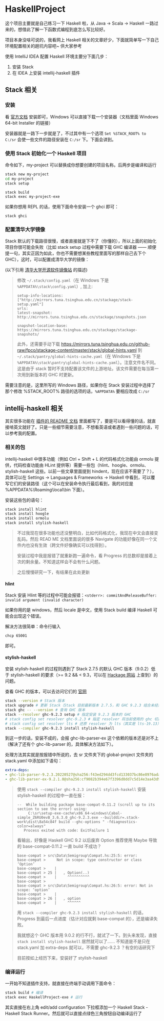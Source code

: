 # HaskellProject

这个项目主要就是自己练习一下 Haskell 啦，从 Java -> Scala -> Haskell 一路过来的，想借此了解一下函数式编程到底怎么写比较好。

项目本身没啥可说的，我看网上 Haskell 相关的文章好少，下面就简单写一下自己环境配置相关的趟坑内容吧~ 供大家参考

使用 IntelliJ IDEA 配置 Haskell 环境主要分下面几步：

1. 安装 Stack
2. 在 IDEA 上安装 intellij-haskell 插件

## Stack 相关

### 安装

看 [官方文档](https://docs.haskellstack.org/en/stable/README/#how-to-install) 安装即可，Windows 可以直接下载一个安装器（文档里面 Windows 64-bit Installer 的链接）

安装器就是一路下一步就是了，不过其中有一个选项 `Set %STACK_ROOT% to C:/sr` 会使一些文件的路径安装在 `C:/sr` 下。下面会讲到。

### 使用 Stack 初始化一个 Haskell 项目

命令如下，my-project 可以替换成你想要创建的项目名称。后两步是编译和运行

```sh
stack new my-project
cd my-project
stack setup

stack build
stack exec my-project-exe
```

如果你想用 REPL 的话，使用下面命令安装一个 ghci 即可：

```sh
stack ghci
```

### 配置清华大学镜像

Stack 默认的下载路径很慢，或者直接就是下不了（你懂的），所以上面的初始化项目你很可能会失败（比如 stack setup 过程中需要下载 GHC 编译器 —— 顺便提一句，其实正因为如此，你也不需要想某些教程里面写的那样自己去下个 GHC），这时，可以配置成清华大学的镜像：

(以下引用 [清华大学开源软件镜像站](https://mirror.tuna.tsinghua.edu.cn/help/stackage/) 的描述)

> 修改 `~/.stack/config.yaml`（在 Windows 下是 `%APPDATA%\stack\config.yaml`）, 加上:
> 
> ```
> setup-info-locations: ["http://mirrors.tuna.tsinghua.edu.cn/stackage/stack-setup.yaml"]
> urls:
> latest-snapshot: http://mirrors.tuna.tsinghua.edu.cn/stackage/snapshots.json
> 
> snapshot-location-base: https://mirrors.tuna.tsinghua.edu.cn/stackage/stackage-snapshots/
> ```
> 此外，还需要手动下载 https://mirrors.tuna.tsinghua.edu.cn/github-raw/fpco/stackage-content/master/stack/global-hints.yaml 到 `~/.stack/pantry/global-hints-cache.yaml`（在 Windows 下是 `%APPDATA%\stack\pantry\global-hints-cache.yaml`）。注意文件名不同。这是由于 stack 暂时不支持配置该文件的上游地址。该文件需要在每当第一次用到新版本的 GHC 时更新。

需要注意的是，这里所写的 Windows 路径，如果你在 Stack 安装过程中选择了那个修改 %STACK_ROOT% 路径的选项的话，`%APPDATA%` 要相应改成 `C:/sr`

## intellij-haskell 相关

其实很多功能在 [插件的 README 文档](https://github.com/rikvdkleij/intellij-haskell/blob/master/README.md) 里面都写了，要是可以看得懂的话，就直接啃英文就好了。只是一些细节需要注意，不想看英语或者遇到一些问题的话，可以参考我的配置。

### 相关的包

intellij-haskell 中很多功能（例如 Ctrl + Shift + L 的代码格式化功能由 ormolu 提供，代码检查功能由 HLint 提供等）需要一些包（hlint、hoogle、ormolu、stylish-haskell 这些。以前一些文章里面提到 hindent，现在应该不需要了？），具体可以在 Settings -> Languages & Frameworks -> Haskell 中看到，可以覆写它们的安装路径（这个可以在安装命令执行最后看到，我的对应是 %APPDATA%\Roaming\local\bin 下面）。

安装这些包的语句：

```sh
stack install hlint
stack install hoogle
stack install ormolu
stack install stylish-haskell
```

> 不过我现在很多功能也还没整明白，比如代码格式化，我现在中文会直接变乱码。然后 READ ME 文档里面说的很多 Navigate 的功能好像在同一个文件内也没有生效（跨文件好像确实可以找得到）。
> 
> 安装过程中我是报错了就重新跑一遍命令，看 Progress 的总数却是接着上次的剩余量。不知道这样会不会有什么问题。
> 
> 之后慢慢研究一下，有结果在此处更新

#### hlint

Stack 安装 Hlint 等的过程中可能会报错：`<stderr>: commitAndReleaseBuffer: invalid argument (invalid character)`

如果你用的是 windows，然后 locale 是中文，使用 Stack build 编译 Haskell 可能会出现这个错误。

解决方法很简单：命令行输入

```sh
chcp 65001
```

即可。

#### stylish-haskell

安装 stylish-haskell 的过程则遇到了 Stack 2.7.5 的默认 GHC 版本（9.0.2）低于 stylish-haskell 的要求（>= 9.2 && < 9.3，可以在 [Hackage 网站](https://hackage.haskell.org/package/stylish-haskell) 上查到）的问题。

查看 GHC 的版本，可以去访问它们的 [官网](https://www.haskell.org/ghc/)

```sh
stack --version # Stack 版本
stack upgrade # 更新 Stack（Stack 目前最新版本 2.7.5，和 GHC 9.2.3 组合未经测试）
stack ghc -- --version # 查询 GHC 版本
stack --resolver ghc-9.2.3 setup # 指定安装 9.2.3 版本的 GHC
# stack config set resolver ghc-9.2.3 # 指定 resolver 将当前使用的 ghc 切换成 9.2.3 这个版本，缺的依赖更多了……
# stack config set resolver lts # 还原 resolver 为 lts（其实是 lts-19.13）
stack --compiler ghc-9.2.3 install stylish-haskell
```

到这一步的话，安装不成的，会报 ghc-lib-parser-ex 这个依赖的版本还是对不上（解决了还有个 ghc-lib-parser 的，具体解决方法如下）。

处理方法其实就是按报错中所说的，去 sr 文件夹下的 global-project 文件夹的 stack.yaml 中添加如下语句：

```yaml
extra-deps:
- ghc-lib-parser-9.2.3.20220527@sha256:f43ed294dd3fcd133037bc86e8976ada653c8ab0f248dfbddb3bf45c9ae14bff,12720
- ghc-lib-parser-ex-9.2.1.0@sha256:cf9082b394e67f3396d0dd7c5d14e3aa43d95efbb74e75d51905f32f694f6523,3493
```

> 使用 `stack --compiler ghc-9.2.3 install stylish-haskell` 安装 stylish-haskell 的过程中一直在报：
> 
> ```
> --  While building package base-compat-0.11.2 (scroll up to its section to see the error) using:
>      C:\sr\setup-exe-cache\x86_64-windows\Cabal-simple_Z6RU0evB_3.6.3.0_ghc-9.2.3.exe --builddir=.stack-work\dist\8a54c84f build --ghc-options " -fdiagnostics-color=always"
>    Process exited with code: ExitFailure 1
> ```
> 
> 看输出，好像是 Haskell GHC 9.2 以后废弃 Option 推荐使用 Maybe 导致的 base-compat-0.11.2 一直 build 不成功？
> 
> ```
> base-compat > src\Data\Semigroup\Compat.hs:25:5: error:
> base-compat >     Not in scope: type constructor or class ‘Option’
> base-compat >    |
> base-compat > 25 |   , Option(..)
> base-compat >    |     ^^^^^^^^^^
> base-compat >
> base-compat > src\Data\Semigroup\Compat.hs:26:5: error: Not in scope: ‘option’
> base-compat >    |
> base-compat > 26 |   , option
> base-compat >    |     ^^^^^^
> ```
>
> 用 `stack --compiler ghc-9.2.3 install stylish-haskell` 的话，Progress 到最后一点进度（估计对应就剩 base-compat 的），还是编译失败。
> 
> 我就想这个 GHC 版本用 9.0.2 的行不行，就试了一下。到头来发现，直接 `stack install stylish-haskell` 居然就可以了…… 不知道是不是只在 stack.yaml 加 extra-deps 就可以，不需要 ghc-9.2.3 ？有空的话研究下
> 
> 目前按如上经历下来，安装好了 stylish-haskell


### 编译运行

一开始不知道插件支持，就直接在终端手动调用下面命令：

```sh
stack build # 编译
stack exec HaskellProject-exe # 运行
```

其实直接在右上角 edit/add configuration 下拉框添加一个 Haskell Stack - Haskell Stack Runner。然后就可以直接点绿色三角按钮自动编译运行了